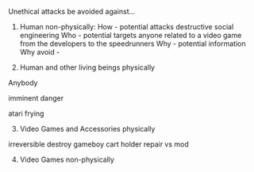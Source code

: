 Unethical attacks be avoided against...

1. Human non-physically:
How - potential attacks destructive social engineering
Who - potential targets anyone related to a video game from the developers to the speedrunners
Why - potential information
Why avoid -

2. Human and other living beings physically

Anybody

imminent danger

atari frying

3. Video Games and Accessories physically

irreversible destroy
gameboy cart holder
repair vs mod

4. Video Games non-physically
